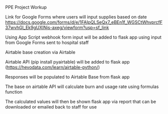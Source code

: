 PPE Project Workup

Link for Google Forms where users will input supplies based on date
https://docs.google.com/forms/d/e/1FAIpQLSeQx7_eBEn1f_WGSCtWhvprcfF37wvhGl_Ek9gUXlNjs-axeg/viewform?usp=sf_link

Using App Script webhook form input will be added to flask app using input from Google Forms sent to hospital staff

Airtable base creation via Airtable

Airtable API (pip install pyairtable) will be added to flask app (https://hevodata.com/learn/airtable-python/)

Responses will be populated to Airtable Base from flask app

The base on airtable API will calculate burn and usage rate using formulas function

The calculated values will then be shown flask app via report that can be downloaded or emailed back to staff for use



